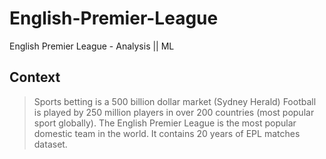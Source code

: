 # English-Premier-League
English Premier League -  Analysis || ML 

## Context
> Sports betting is a 500 billion dollar market (Sydney Herald)
> Football is played by 250 million players in over 200 countries (most popular sport globally).
> The English Premier League is the most popular domestic team in the world.
> It contains 20 years of EPL matches dataset.


